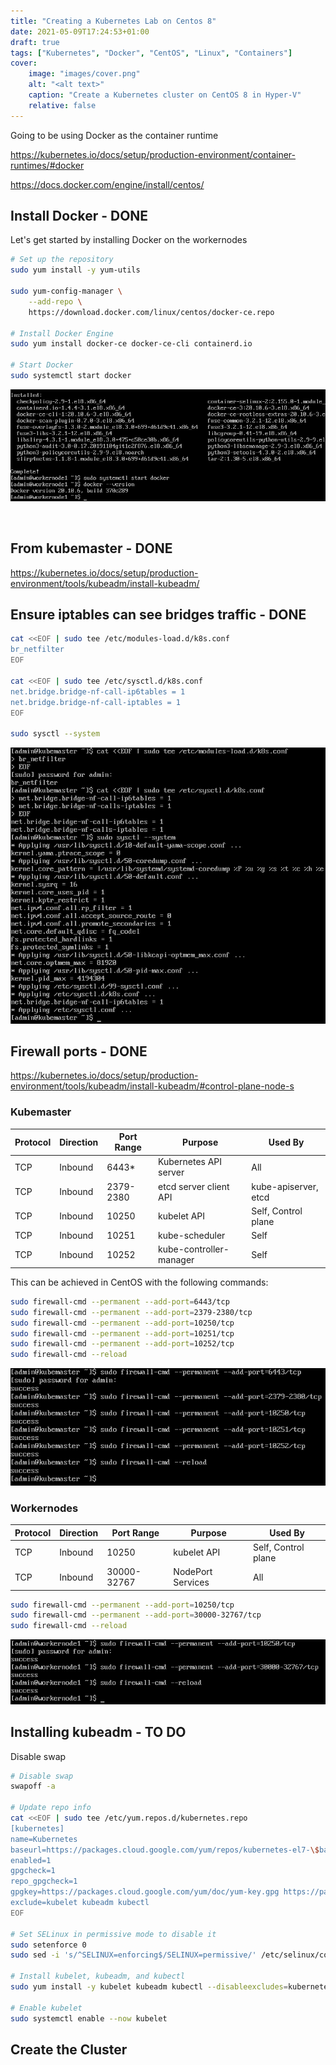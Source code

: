 ```yaml
---
title: "Creating a Kubernetes Lab on Centos 8"
date: 2021-05-09T17:24:53+01:00
draft: true
tags: ["Kubernetes", "Docker", "CentOS", "Linux", "Containers"]
cover:
    image: "images/cover.png"
    alt: "<alt text>"
    caption: "Create a Kubernetes cluster on CentOS 8 in Hyper-V"
    relative: false
---
```


Going to be using Docker as the container runtime

https://kubernetes.io/docs/setup/production-environment/container-runtimes/#docker

https://docs.docker.com/engine/install/centos/

## Install Docker - DONE

Let's get started by installing Docker on the workernodes

```bash
# Set up the repository
sudo yum install -y yum-utils

sudo yum-config-manager \
    --add-repo \
    https://download.docker.com/linux/centos/docker-ce.repo

# Install Docker Engine
sudo yum install docker-ce docker-ce-cli containerd.io

# Start Docker
sudo systemctl start docker
```

![installDocker](images/installDocker.png)

<br>

## From kubemaster - DONE

https://kubernetes.io/docs/setup/production-environment/tools/kubeadm/install-kubeadm/

## Ensure iptables can see bridges traffic - DONE

```bash
cat <<EOF | sudo tee /etc/modules-load.d/k8s.conf
br_netfilter
EOF

cat <<EOF | sudo tee /etc/sysctl.d/k8s.conf
net.bridge.bridge-nf-call-ip6tables = 1
net.bridge.bridge-nf-call-iptables = 1
EOF

sudo sysctl --system
```

![ipTables](images/ipTables.png)

## Firewall ports - DONE 

https://kubernetes.io/docs/setup/production-environment/tools/kubeadm/install-kubeadm/#control-plane-node-s

### Kubemaster

| Protocol | Direction | Port Range | Purpose                 | Used By              |
| -------- | --------- | ---------- | ----------------------- | -------------------- |
| TCP      | Inbound   | 6443*      | Kubernetes API server   | All                  |
| TCP      | Inbound   | 2379-2380  | etcd server client API  | kube-apiserver, etcd |
| TCP      | Inbound   | 10250      | kubelet API             | Self, Control plane  |
| TCP      | Inbound   | 10251      | kube-scheduler          | Self                 |
| TCP      | Inbound   | 10252      | kube-controller-manager | Self                 |

This can be achieved in CentOS with the following commands:

```bash
sudo firewall-cmd --permanent --add-port=6443/tcp
sudo firewall-cmd --permanent --add-port=2379-2380/tcp
sudo firewall-cmd --permanent --add-port=10250/tcp
sudo firewall-cmd --permanent --add-port=10251/tcp
sudo firewall-cmd --permanent --add-port=10252/tcp
sudo firewall-cmd --reload
```

![firewallCMD](images/firewallCMD.png)

### Workernodes

| Protocol | Direction | Port Range  | Purpose           | Used By             |
| -------- | --------- | ----------- | ----------------- | ------------------- |
| TCP      | Inbound   | 10250       | kubelet API       | Self, Control plane |
| TCP      | Inbound   | 30000-32767 | NodePort Services | All                 |

```bash
sudo firewall-cmd --permanent --add-port=10250/tcp
sudo firewall-cmd --permanent --add-port=30000-32767/tcp
sudo firewall-cmd --reload
```

![firewallWorkernode](images/firewallWorkernode.png)

## Installing kubeadm - TO DO

Disable swap

```bash
# Disable swap
swapoff -a

# Update repo info
cat <<EOF | sudo tee /etc/yum.repos.d/kubernetes.repo
[kubernetes]
name=Kubernetes
baseurl=https://packages.cloud.google.com/yum/repos/kubernetes-el7-\$basearch
enabled=1
gpgcheck=1
repo_gpgcheck=1
gpgkey=https://packages.cloud.google.com/yum/doc/yum-key.gpg https://packages.cloud.google.com/yum/doc/rpm-package-key.gpg
exclude=kubelet kubeadm kubectl
EOF

# Set SELinux in permissive mode to disable it
sudo setenforce 0
sudo sed -i 's/^SELINUX=enforcing$/SELINUX=permissive/' /etc/selinux/config

# Install kubelet, kubeadm, and kubectl
sudo yum install -y kubelet kubeadm kubectl --disableexcludes=kubernetes

# Enable kubelet
sudo systemctl enable --now kubelet
```

## Create the Cluster
